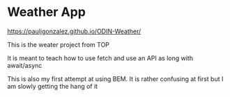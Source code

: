 # Weather App

https://pauljgonzalez.github.io/ODIN-Weather/

This is the weater project from TOP

It is meant to teach how to use fetch and use an API as long with await/async

This is also my first attempt at using BEM. It is rather confusing at first but I am slowly getting the hang of it
